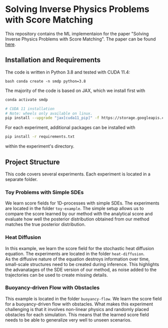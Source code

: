 # Solving Inverse Physics Problems with Score Matching

This repository contains the ML implementaion for the paper "Solving Inverse Physics Problems with Score Matching". The paper can be found [here](https://arxiv.org/abs/2301.10250).



## Installation and Requirements

The code is written in Python 3.8 and tested with CUDA 11.4:

```bash conda create -n smdp python=3.8```

The majority of the code is based on JAX, which we install first with 

```bash 
conda activate smdp

# CUDA 11 installation
# Note: wheels only available on linux.
pip install --upgrade "jax[cuda11_pip]" -f https://storage.googleapis.com/jax-releases/jax_cuda_releases.html
``` 

For each experiment, additional packages can be installed with 

```bash
pip install -r requirements.txt
```

within the experiment's directory.

## Project Structure

This code covers several experiments. Each experiment is located in a separate folder. 

### Toy Problems with Simple SDEs

We learn score fields for 1D-processes with simple SDEs. The experiments are located in the folder `toy-example`. The simple setup allows us to compare the score learned by our method with the analytical score and evaluate how well the posterior distribution obtained from our method matches the true posterior distribution.

### Heat Diffusion

In this example, we learn the score field for the stochastic heat diffusion equation. The experiments are located in the folder `heat-diffusion`.  
As the diffusive nature of the equation destroys information over time, small-scale structures need to be created during inference. 
This highlights the advanatages of the SDE version of our method, as noise added to the trajectories can be used to create missing details.

### Buoyancy-driven Flow with Obstacles

This example is located in the folder `buoyancy-flow`. We learn the score field for a buoyancy-driven flow with obstacles. 
What makes this experiment challenging is that it involves non-linear physics and randomly placed obstacles for each simulation. 
This means that the learned score field needs to be able to generalize very well to unseen scenarios.


